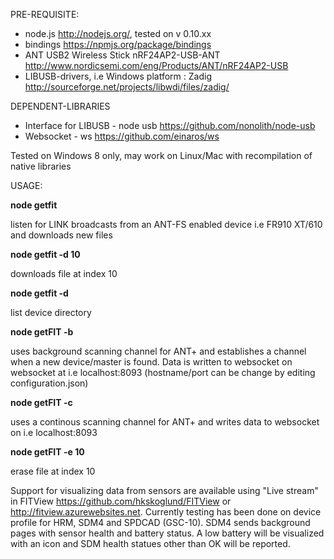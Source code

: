 PRE-REQUISITE:

  - node.js http://nodejs.org/, tested on v 0.10.xx
  - bindings https://npmjs.org/package/bindings
  - ANT USB2 Wireless Stick nRF24AP2-USB-ANT http://www.nordicsemi.com/eng/Products/ANT/nRF24AP2-USB
  - LIBUSB-drivers, i.e Windows platform : Zadig http://sourceforge.net/projects/libwdi/files/zadig/
  
DEPENDENT-LIBRARIES

  - Interface for LIBUSB - node usb https://github.com/nonolith/node-usb
  - Websocket - ws https://github.com/einaros/ws
  
Tested on Windows 8 only, may work on Linux/Mac with recompilation of native libraries

USAGE:

<b>node getfit</b> 

  listen for LINK broadcasts from an ANT-FS enabled device i.e FR910 XT/610 and downloads new files
  
<b>node getfit -d 10</b>

  downloads file at index 10
  
<b>node getfit -d</b> 

  list device directory
  
<b>node getFIT -b</b>

  uses background scanning channel for ANT+ and establishes a channel when a new device/master is found. Data is written to websocket
  on websocket at i.e localhost:8093 (hostname/port can be change by editing configuration.json)
  
<b>node getFIT -c</b>

  uses a continous scanning channel for ANT+ and writes data to websocket on i.e localhost:8093
  
<b>node getFIT -e 10</b>

  erase file at index 10
  
Support for visualizing data from sensors are available using "Live stream" in FITView https://github.com/hkskoglund/FITView or http://fitview.azurewebsites.net.
Currently testing has been done on device profile for HRM, SDM4 and SPDCAD (GSC-10). SDM4 sends background pages with
sensor health and battery status. A low battery will be visualized with an icon and SDM health statues other than OK will be
reported.
